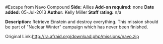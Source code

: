 #Escape from Navo Compound
**Side:** Allies
**Add-on required:** none
**Date added:** 05-Jul-2013
**Author:** Kelly Miller
**Staff rating:** n/a

**Description:** Retrieve Einstein and destroy everything. This mission should be part of &quot;Nuclear Winter&quot; campaign which has never been finished.

Original Link:http://ra.afraid.org/download.php/missions/navo.zip
